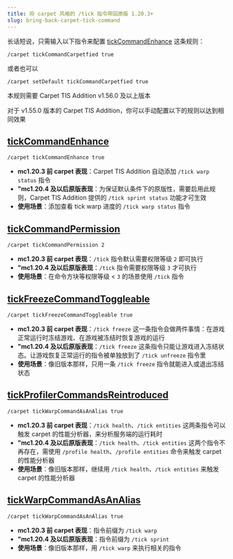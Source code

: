 ```yaml
---
title: 将 carpet 风格的 /tick 指令带回原版 1.20.3+
slug: bring-back-carpet-tick-command
---
```


长话短说，只需输入以下指令来配置 [tickCommandEnhance](../docs/rules#tickcommandenhance) 这条规则：

```
/carpet tickCommandCarpetfied true
```

或者也可以

```
/carpet setDefault tickCommandCarpetfied true
```

本规则需要 Carpet TIS Addition v1.56.0 及以上版本

对于 v1.55.0 版本的 Carpet TIS Addition，你可以手动配置以下的规则以达到相同效果

<!-- truncate -->

## [tickCommandEnhance](../docs/rules#tick指令增强-tickcommandenhance)

```
/carpet tickCommandEnhance true
```

- **mc1.20.3 前 carpet 表现**：Carpet TIS Addition 自动添加 `/tick warp status` 指令
- **"mc1.20.4 及以后原版表现**：为保证默认条件下的原版性，需要启用此规则，Carpet TIS Addition 提供的 `/tick sprint status` 功能才可生效
- **使用场景**：添加查看 tick warp 进度的 `/tick warp status` 指令

## [tickCommandPermission](../docs/rules#tick指令权限-tickcommandpermission)

```
/carpet tickCommandPermission 2
```

- **mc1.20.3 前 carpet 表现**：`/tick` 指令默认需要权限等级 `2` 即可执行
- **"mc1.20.4 及以后原版表现**：`/tick` 指令需要权限等级 `3` 才可执行
- **使用场景**：在命令方块等权限等级 < `3` 的场景使用 `/tick` 指令

## [tickFreezeCommandToggleable](../docs/rules#切换式tickfreeze指令-tickfreezecommandtoggleable)

```
/carpet tickFreezeCommandToggleable true
```

- **mc1.20.3 前 carpet 表现**：`/tick freeze` 这一条指令会做两件事情：在游戏正常运行时冻结游戏、在游戏被冻结时恢复游戏的运行
- **"mc1.20.4 及以后原版表现**：`/tick freeze` 这条指令只能让游戏进入冻结状态。让游戏恢复正常运行的指令被单独放到了 `/tick unfreeze` 指令里
- **使用场景**：像旧版本那样，只用一条 `/tick freeze` 指令就能进入或退出冻结状态

## [tickProfilerCommandsReintroduced](../docs/rules#tick性能分析指令重现-tickprofilercommandsreintroduced)

```
/carpet tickWarpCommandAsAnAlias true
```

- **mc1.20.3 前 carpet 表现**：`/tick health`、`/tick entities` 这两条指令可以触发 carpet 的性能分析器，来分析服务端的运行耗时
- **"mc1.20.4 及以后原版表现**：`/tick health`、`/tick entities` 这两个指令不再存在，需使用 `/profile health`、`/profile entities` 命令来触发 carpet 的性能分析器
- **使用场景**：像旧版本那样，继续用 `/tick health`、`/tick entities` 来触发 carpet 的性能分析器

## [tickWarpCommandAsAnAlias](../docs/rules#tickwarp指令别名重现-tickwarpcommandasanalias)

```
/carpet tickWarpCommandAsAnAlias true
```

- **mc1.20.3 前 carpet 表现**：指令前缀为 `/tick warp`
- **"mc1.20.4 及以后原版表现**：指令前缀为 `/tick sprint`
- **使用场景**：像旧版本那样，用 `/tick warp` 来执行相关的指令
